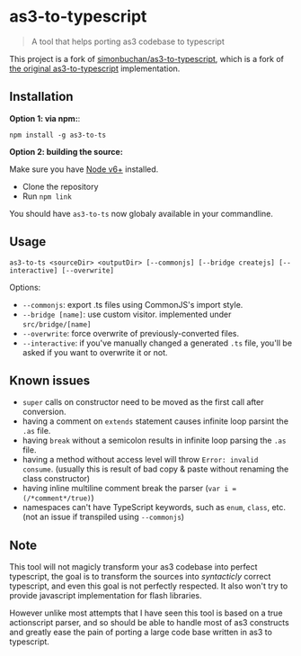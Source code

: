 # as3-to-typescript

> A tool that helps porting as3 codebase to typescript

This project is a fork of
[simonbuchan/as3-to-typescript](https://github.com/simonbuchan/as3-to-typescript),
which is a fork of [the original
as3-to-typescript](https://github.com/fdecampredon/as3-to-typescript)
implementation.

## Installation

**Option 1: via npm:**:

```
npm install -g as3-to-ts
```

**Option 2: building the source:**

Make sure you have [Node v6+](https://nodejs.org/) installed.

- Clone the repository
- Run `npm link`

You should have `as3-to-ts` now globaly available in your commandline.

## Usage

```
as3-to-ts <sourceDir> <outputDir> [--commonjs] [--bridge createjs] [--interactive] [--overwrite]
```

Options:

- `--commonjs`: export .ts files using CommonJS's import style.
- `--bridge [name]`: use custom visitor. implemented under `src/bridge/[name]`
- `--overwrite`: force overwrite of previously-converted files.
- `--interactive`: if you've manually changed a generated `.ts` file, you'll be
  asked if you want to overwrite it or not.


## Known issues

- `super` calls on constructor need to be moved as the first call after conversion.
- having a comment on `extends` statement causes infinite loop parsint the `.as` file.
- having `break` without a semicolon results in infinite loop parsing the `.as` file.
- having a method without access level will throw `Error: invalid consume`.
  (usually this is result of bad copy & paste without renaming the class constructor)
- having inline multiline comment break the parser (`var i = (/*comment*/true)`)
- namespaces can't have TypeScript keywords, such as `enum`, `class`, etc. (not
  an issue if transpiled using `--commonjs`)

## Note

This tool will not magicly transform your as3 codebase into perfect typescript, the goal is to transform the sources into *syntacticly* correct typescript, and even this goal is not perfectly respected. It also won't try to provide javascript implementation for flash libraries.

However unlike most attempts that I have seen this tool is based on a true actionscript parser, and so should be able to handle most of as3 constructs and greatly ease the pain of porting a large code base written in as3 to typescript.
